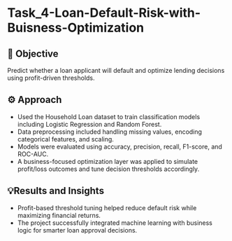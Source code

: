 # Task_4-Loan-Default-Risk-with-Buisness-Optimization

## 🎯 Objective

Predict whether a loan applicant will default and optimize lending decisions using profit-driven thresholds.

## ⚙️ Approach

- Used the Household Loan dataset to train classification models including Logistic Regression and Random Forest. 
- Data preprocessing included handling missing values, encoding categorical features, and scaling.
- Models were evaluated using accuracy, precision, recall, F1-score, and ROC-AUC.
- A business-focused optimization layer was applied to simulate profit/loss outcomes and tune decision thresholds accordingly.

## 💡Results and Insights

- Profit-based threshold tuning helped reduce default risk while maximizing financial returns.
- The project successfully integrated machine learning with business logic for smarter loan approval decisions.
